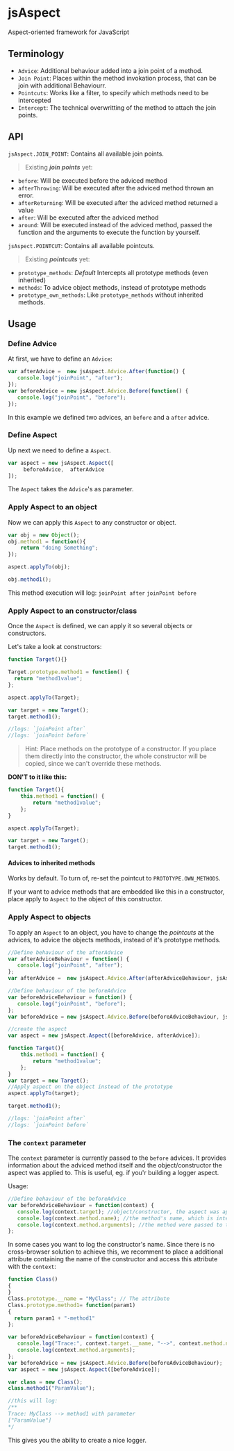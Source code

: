 jsAspect
========

Aspect-oriented framework for JavaScript



## Terminology

- `Advice`: Additional behaviour added into a join point of a method.
- `Join Point`: Places within the method invokation process, that can be join with additional Behaviourr.
- `Pointcuts`: Works like a filter, to specify which methods need to be intercepted
- `Intercept`: The technical overwritting of the method to attach the join points.

## API 
`jsAspect.JOIN_POINT`: Contains all available join points.

>Existing ***join points*** yet:
- `before`: Will be executed before the adviced method
- `afterThrowing`: Will be executed after the adviced method thrown an error.
- `afterReturning`: Will be executed after the adviced method returned a value
- `after`: Will be executed after the adviced method
- `around`: Will be executed instead of the adviced method, passed the function and the arguments to execute the function by yourself.

`jsAspect.POINTCUT`: Contains all available pointcuts.

>Existing ***pointcuts*** yet: 
- `prototype_methods`: *Default* Intercepts all prototype methods (even inherited)
- `methods`: To advice object methods, instead of prototype methods
- `prototype_own_methods`: Like `prototype_methods` without inherited methods.


## Usage 
### Define Advice
At first, we have to define an `Advice`:
``` javascript
var afterAdvice =  new jsAspect.Advice.After(function() {
   console.log("joinPoint", "after");
});
var beforeAdvice = new jsAspect.Advice.Before(function() {
   console.log("joinPoint", "before");
});
```
In this example we defined two advices, an `before` and a `after` advice. 
### Define Aspect
Up next we need to define a `Aspect`.
``` javascript
var aspect = new jsAspect.Aspect([
     beforeAdvice,  afterAdvice
]);
```
The `Aspect` takes the `Advice`'s as parameter. 
### Apply Aspect to an object
Now we can apply this `Aspect` to any constructor or object.

``` javascript
var obj = new Object();
obj.method1 = function(){
    return "doing Something";
});

aspect.applyTo(obj);

obj.method1();
```
This method execution will log:
`joinPoint after`
`joinPoint before`
### Apply Aspect to an constructor/class
Once the `Aspect` is defined, we can apply it so several objects or constructors.

Let's take a look at constructors:

``` javascript
function Target(){}

Target.prototype.method1 = function() {
  return "method1value";
};

aspect.applyTo(Target); 

var target = new Target();
target.method1(); 

//logs: `joinPoint after`
//logs: `joinPoint before`
``` 
> Hint: Place methods on the prototype of a constructor. If you place them directly into the constructor, the whole constructor will be copied, since we can't override these methods.

__DON'T to it like this:__
``` javascript
function Target(){
    this.method1 = function() {
        return "method1value";
    };
}

aspect.applyTo(Target); 

var target = new Target();
target.method1();
``` 
#### Advices to inherited methods
Works by default. To turn of, re-set the pointcut to `PROTOTYPE.OWN_METHODS`.

If your want to advice methods that are embedded like this in a constructor, place apply to `Aspect` to the object of this constructor.
### Apply Aspect to objects
To apply an `Aspect` to an object, you have to change the *pointcuts* at the advices, to advice the objects methods, instead of it's prototype methods. 
``` javascript
//Define behaviour of the afterAdvice
var afterAdviceBehaviour = function() {
   console.log("joinPoint", "after");
};
var afterAdvice =  new jsAspect.Advice.After(afterAdviceBehaviour, jsAspect.POINTCUT.METHODS); //set the pointcut

//Define behaviour of the beforeAdvice
var beforeAdviceBehaviour = function() {
   console.log("joinPoint", "before");
};
var beforeAdvice = new jsAspect.Advice.Before(beforeAdviceBehaviour, jsAspect.POINTCUT.METHODS); //set the pointcut 

//create the aspect
var aspect = new jsAspect.Aspect([beforeAdvice, afterAdvice]);

function Target(){
    this.method1 = function() {
        return "method1value";
    };
}
var target = new Target();
//Apply aspect on the object instead of the prototype
aspect.applyTo(target); 

target.method1();

//logs: `joinPoint after`
//logs: `joinPoint before`
``` 
### The `context` parameter
The `context` parameter is currently passed to the `before` advices. 
It provides information about the adviced method itself and the object/constructor the aspect was applied to. 
This is useful, eg. if you'r building a logger aspect. 

Usage: 

``` javascript
//Define behaviour of the beforeAdvice
var beforeAdviceBehaviour = function(context) {
   console.log(context.target); //object/constructor, the aspect was applied to
   console.log(context.method.name); //the method's name, which is intercepted by this method.
   console.log(context.method.arguments); //the method were passed to the method
};
```


In some cases you want to log the constructor's name. Since there is no cross-browser solution to achieve this, we recomment to place a additional attribute containing the name of the constructor and access this attribute with the `context`: 


``` javascript
function Class()
{
}
Class.prototype.__name = "MyClass"; // The attribute
Class.prototype.method1= function(param1)
{
  return param1 + "-method1"
};

var beforeAdviceBehaviour = function(context) {
   console.log("Trace:", context.target.__name, "-->", context.method.name, " with parameter");
   console.log(context.method.arguments);
};
var beforeAdvice = new jsAspect.Advice.Before(beforeAdviceBehaviour);
var aspect = new jsAspect.Aspect([beforeAdvice]);

var class = new Class();
class.method1("ParamValue");

//this will log: 
/**
Trace: MyClass --> method1 with parameter
["ParamValue"]
*/
```

This gives you the ability to create a nice logger.